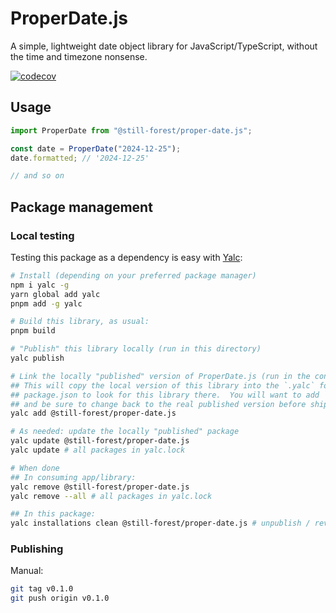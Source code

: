 # ProperDate.js

A simple, lightweight date object library for JavaScript/TypeScript, without the time and timezone nonsense.

[![codecov](https://codecov.io/gh/still-forest/proper-date.js/branch/main/graph/badge.svg)](https://codecov.io/gh/still-forest/proper-date.js)

## Usage

```js
import ProperDate from "@still-forest/proper-date.js";

const date = ProperDate("2024-12-25");
date.formatted; // '2024-12-25'

// and so on
```

## Package management

### Local testing

Testing this package as a dependency is easy with [Yalc](https://github.com/wclr/yalc):

```bash
# Install (depending on your preferred package manager)
npm i yalc -g
yarn global add yalc
pnpm add -g yalc

# Build this library, as usual:
pnpm build

# "Publish" this library locally (run in this directory)
yalc publish

# Link the locally "published" version of ProperDate.js (run in the consuming app/library)
## This will copy the local version of this library into the `.yalc` folder and modify your
## package.json to look for this library there.  You will want to add `.yalc` to your `.gitignore`,
## and be sure to change back to the real published version before shipping.
yalc add @still-forest/proper-date.js

# As needed: update the locally "published" package
yalc update @still-forest/proper-date.js
yalc update # all packages in yalc.lock

# When done
## In consuming app/library:
yalc remove @still-forest/proper-date.js
yalc remove --all # all packages in yalc.lock

## In this package:
yalc installations clean @still-forest/proper-date.js # unpublish / reverts yalc publish
```

### Publishing

Manual:

```bash
git tag v0.1.0
git push origin v0.1.0
```

